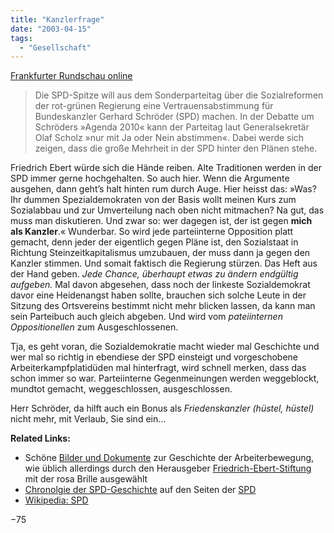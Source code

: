 ```yaml
---
title: "Kanzlerfrage"
date: "2003-04-15"
tags:
  - "Gesellschaft"
---
```


[Frankfurter Rundschau online](http://www.fr-aktuell.de/startseite/startseite/?sid=c3ca3f805b9edc3b5ade9509f71b4a1e&cnt=194553 "Frankfurter Rundschau online")

> Die SPD-Spitze will aus dem Sonderparteitag über die Sozialreformen der rot-grünen Regierung eine Vertrauensabstimmung für Bundeskanzler Gerhard Schröder (SPD) machen. In der Debatte um Schröders »Agenda 2010« kann der Parteitag laut Generalsekretär Olaf Scholz »nur mit Ja oder Nein abstimmen«. Dabei werde sich zeigen, dass die große Mehrheit in der SPD hinter den Plänen stehe.

Friedrich Ebert würde sich die Hände reiben. Alte Traditionen werden in der SPD immer gerne hochgehalten. So auch hier. Wenn die Argumente ausgehen, dann geht’s halt hinten rum durch Auge. Hier heisst das: »Was? Ihr dummen Spezialdemokraten von der Basis wollt meinen Kurs zum Sozialabbau und zur Umverteilung nach oben nicht mitmachen? Na gut, das muss man diskutieren. Und zwar so: wer dagegen ist, der ist gegen **mich als Kanzler**.« Wunderbar. So wird jede parteiinterne Opposition platt gemacht, denn jeder der eigentlich gegen Pläne ist, den Sozialstaat in Richtung Steinzeitkapitalismus umzubauen, der muss dann ja gegen den Kanzler stimmen. Und somait faktisch die Regierung stürzen. Das Heft aus der Hand geben. _Jede Chance, überhaupt etwas zu ändern endgültig aufgeben._ Mal davon abgesehen, dass noch der linkeste Sozialdemokrat davor eine Heidenangst haben sollte, brauchen sich solche Leute in der Sitzung des Ortsvereins bestimmt nicht mehr blicken lassen, da kann man sein Parteibuch auch gleich abgeben. Und wird vom _pateiinternen Oppositionellen_ zum Ausgeschlossenen.

Tja, es geht voran, die Sozialdemokratie macht wieder mal Geschichte und wer mal so richtig in ebendiese der SPD einsteigt und vorgeschobene Arbeiterkampfplatidüden mal hinterfragt, wird schnell merken, dass das schon immer so war. Parteiinterne Gegenmeinungen werden weggeblockt, mundtot gemacht, weggeschlossen, ausgeschlossen.

Herr Schröder, da hilft auch ein Bonus als _Friedenskanzler (hüstel, hüstel)_ nicht mehr, mit Verlaub, Sie sind ein…

**Related Links:**

- Schöne [Bilder und Dokumente](http://www.fes.de/archiv/Service/ausstellungsdownload.htm) zur Geschichte der Arbeiterbewegung, wie üblich allerdings durch den Herausgeber [Friedrich-Ebert-Stiftung](http://www.fes.de) mit der rosa Brille ausgewählt
- [Chronolgie der SPD-Geschichte](http://www.spd.de/servlet/PB/menu/1009509/index.html) auf den Seiten der [SPD](http://www.spd.de)
- [Wikipedia: SPD](http://de.wikipedia.org/wiki/SPD)

−75
